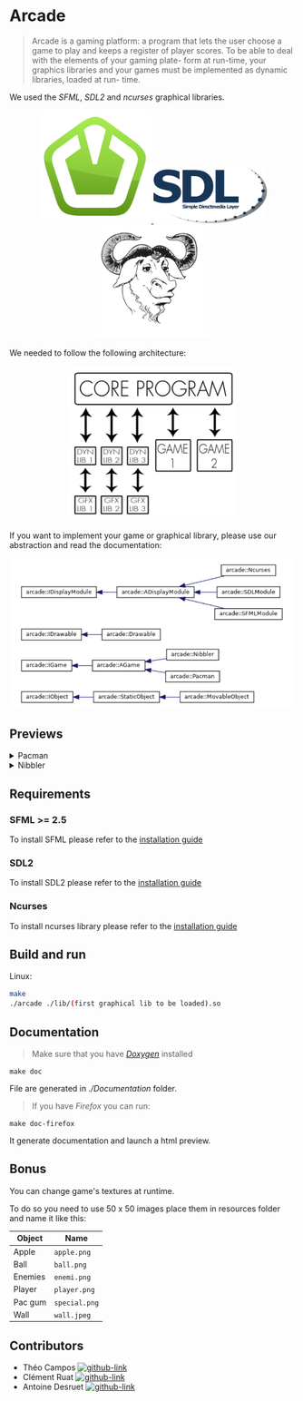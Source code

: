# Arcade

> Arcade is a gaming platform: a program that lets the user choose a game to play and keeps a register of player scores. To be able to deal with the elements of your gaming plate- form at run-time, your graphics libraries and your games must be implemented as dynamic libraries, loaded at run- time.

We used the _SFML_, _SDL2_ and _ncurses_ graphical libraries.

<p align="center">
  <a href="https://www.sfml-dev.org/index.php">
    <img src=".github/readme_resources/Logos/logo_sfml.png" width="200">
  </a>
  <a href="https://www.libsdl.org/">
    <img src=".github/readme_resources/Logos/sdl_logo.png" width="200">
  </a>
  <a href="https://invisible-island.net/ncurses/announce.html">
    <img src=".github/readme_resources/Logos/ncurses_logo.svg" width="200">
  </a>
</p>

We needed to follow the following architecture:

<p align="center">
    <img src=".github/readme_resources/previews/subject_info_archi.png" width="300">
</p>

If you want to implement your game or graphical library, please use our abstraction and read the documentation:

<p align="center">
    <img src=".github/readme_resources/our_archi.png">
</p>

<h2>Previews</h2>
<details>
<summary>Pacman</summary>
    <details>
        <summary>SFML</summary>
        <img src="/.github/readme_resources/previews/pacman_sfml.png">
    </details>
    <details>
        <summary>SDL2</summary>
        <img src="/.github/readme_resources/previews/pacman_sdl.png">
    </details>
    <details>
        <summary>Ncurses</summary>
        <img src="/.github/readme_resources/previews/pacman_ncurses.png">
    </details>
</details>
<details>
    <summary>Nibbler</summary>
    <details>
        <summary>SFML</summary>
        <img src="/.github/readme_resources/previews/nibbler_sfml.png">
    </details>
    <details>
        <summary>SDL2</summary>
        <img src="/.github/readme_resources/previews/nibbler_sdl.png">
    </details>
    <details>
        <summary>Ncurses</summary>
        <img src="/.github/readme_resources/previews/nibbler_ncurses.png">
    </details>
</details>

## Requirements

### SFML >= 2.5

To install SFML please refer to
the [installation guide](https://www.sfml-dev.org/download/sfml/2.5.1/index-fr.php)

### SDL2

To install SDL2 please refer to
the [installation guide](https://www.libsdl.org/download-2.0.php)

### Ncurses

To install ncurses library please refer to
the [installation guide](https://invisible-island.net/ncurses/)

## Build and run

Linux:

```sh
make
./arcade ./lib/(first graphical lib to be loaded).so
```

## Documentation

> Make sure that you have [_Doxygen_](https://www.doxygen.nl/download.html) installed

```shell
make doc
```

File are generated in _./Documentation_ folder.

> If you have _Firefox_ you can run:

```shell
make doc-firefox
```

It generate documentation and launch a html preview.

## Bonus

You can change game's textures at runtime.

To do so you need to use 50 x 50 images place them in resources folder and name it like this:

Object | Name
------------ | -------------
Apple | `apple.png`
Ball | `ball.png`
Enemies | `enemi.png`
Player | `player.png`
Pac gum | `special.png`
Wall | `wall.jpeg`


## Contributors

- Théo Campos [![github-link][github-logo]](https://github.com/theocampos)
- Clément Ruat  [![github-link][github-logo]](https://github.com/fantoruse)
- Antoine Desruet [![github-link][github-logo]](https://github.com/antwxne)

<!-- Markdown link & img definition's -->

[Github-logo]: https://img.shields.io/badge/GitHub-100000?style=for-the-badge&logo=github&logoColor=white
